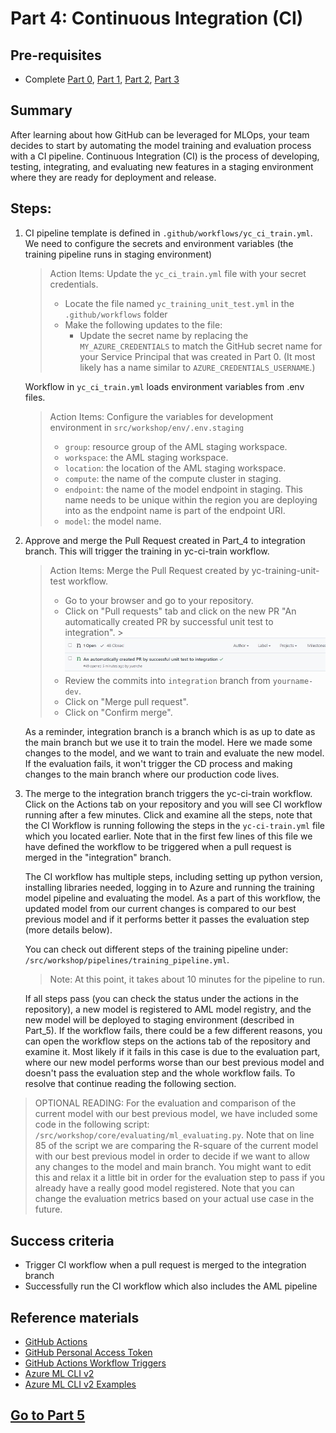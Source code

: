 # Part 4: Continuous Integration (CI)

## Pre-requisites
- Complete [Part 0](part_0.md), [Part 1](part_1.md), [Part 2](part_2.md), [Part 3](part_3.md)

## Summary
After learning about how GitHub can be leveraged for MLOps, your team decides to start by automating the model training and evaluation process with a CI pipeline. Continuous Integration (CI) is the process of developing, testing, integrating, and evaluating new features in a staging environment where they are ready for deployment and release. 

## Steps:

1. CI pipeline template is defined in ```.github/workflows/yc_ci_train.yml```. We need to configure the secrets and environment variables (the training pipeline runs in staging environment) 

    > Action Items: Update the `yc_ci_train.yml` file with your secret credentials. 
    > - Locate the file named `yc_training_unit_test.yml` in the `.github/workflows` folder
    > - Make the following updates to the file: 
    >     - Update the secret name by replacing the ```MY_AZURE_CREDENTIALS``` to match the GitHub secret name for your Service Principal that was created in Part 0. (It most likely has a name similar to ```AZURE_CREDENTIALS_USERNAME```.)
    
    Workflow in `yc_ci_train.yml` loads environment variables from .env files.

    > Action Items: Configure the variables for development environment in `src/workshop/env/.env.staging`
    > - `group`: resource group of the AML staging workspace.
    > - `workspace`: the AML staging workspace.
    > - `location`: the location of the AML staging workspace.
    > - `compute`: the name of the compute cluster in staging.
    > - `endpoint`: the name of the model endpoint in staging. This name needs to be unique within the region you are deploying into as the endpoint name is part of the endpoint URI.
    > - `model`: the model name.


2. Approve and merge the Pull Request created in Part_4 to integration branch. This will trigger the training in yc-ci-train workflow.

    > Action Items: Merge the Pull Request created by yc-training-unit-test workflow.
    > - Go to your browser and go to your repository. 
    > - Click on "Pull requests" tab and click on the new PR "An automatically created PR by successful unit test to integration". 
        >![pr](images/git_pr_screenshot.jpg) 
    > - Review the commits into `integration` branch from `yourname-dev`.
    > - Click on "Merge pull request".
    > - Click on "Confirm merge".
    
    As a reminder, integration branch is a branch which is as up to date as the main branch but we use it to train the model. Here we made some changes to the model, and we want to train and evaluate the new model. If the evaluation fails, it won't trigger the CD process and making changes to the main branch where our production code lives.

3. The merge to the integration branch triggers the yc-ci-train workflow. Click on the Actions tab on your repository and you will see CI workflow running after a few minutes. Click and examine all the steps, note that the CI Workflow is running following the steps in the ```yc-ci-train.yml``` file which you located earlier. Note that in the first few lines of this file we have defined the workflow to be triggered when a pull request is merged in the "integration" branch.

    The CI workflow has multiple steps, including setting up python version, installing libraries needed, logging in to Azure and running the training model pipeline and evaluating the model. As a part of this workflow, the updated model from our current changes is compared to our best previous model and if it performs better it passes the evaluation step (more details below).

    You can check out different steps of the training pipeline under: ```/src/workshop/pipelines/training_pipeline.yml```. 
    
    >Note: At this point, it takes about 10 minutes for the pipeline to run.
    
    If all steps pass (you can check the status under the actions in the repository), a new model is registered to AML model registry, and the new model will be deployed to staging environment (described in Part_5). If the workflow fails, there could be a few different reasons, you can open the workflow steps on the actions tab of the repository and examine it. Most likely if it fails in this case is due to the evaluation part, where our new model performs worse than our best previous model and doesn't pass the evaluation step and the whole workflow fails. To resolve that continue reading the following section.

> OPTIONAL READING: For the evaluation and comparison of the current model with our best previous model, we have included some code in the following script: ```/src/workshop/core/evaluating/ml_evaluating.py```. Note that on line 85 of the script we are comparing the R-square of the current model with our best previous model in order to decide if we want to allow any changes to the model and main branch. You might want to edit this and relax it a little bit in order for the evaluation step to pass if you already have a really good model registered. Note that you can change the evaluation metrics based on your actual use case in the future.


## Success criteria
- Trigger CI workflow when a pull request is merged to the integration branch
- Successfully run the CI workflow which also includes the AML pipeline

## Reference materials

- [GitHub Actions](https://github.com/features/actions)
- [GitHub Personal Access Token](https://docs.github.com/en/authentication/keeping-your-account-and-data-secure/creating-a-personal-access-token#creating-a-token)
- [GitHub Actions Workflow Triggers](https://docs.github.com/en/actions/using-workflows/events-that-trigger-workflows)
- [Azure ML CLI v2](https://docs.microsoft.com/en-us/azure/machine-learning/how-to-train-cli)
- [Azure ML CLI v2 Examples](https://github.com/Azure/azureml-examples/tree/main/cli)


## [Go to Part 5](part_5.md)

